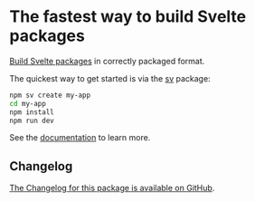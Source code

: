 # The fastest way to build Svelte packages

[Build Svelte packages](https://svelte.dev/docs/kit/packaging) in correctly packaged format.

The quickest way to get started is via the [sv](https://npmjs.com/package/sv) package:

```sh
npm sv create my-app
cd my-app
npm install
npm run dev
```

See the [documentation](https://svelte.dev/docs/kit/packaging) to learn more.

## Changelog

[The Changelog for this package is available on GitHub](https://github.com/sveltejs/kit/blob/main/packages/package/CHANGELOG.md).
